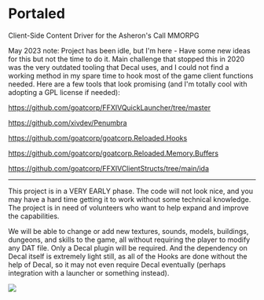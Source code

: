 # Portaled
Client-Side Content Driver for the Asheron's Call MMORPG

May 2023 note: Project has been idle, but I'm here - Have some new ideas for this but not the time to do it. Main challenge that stopped this in 2020 was the very outdated tooling that Decal uses, and I could not find a working method in my spare time to hook most of the game client functions needed. Here are a few tools that look promising (and I'm totally cool with adopting a GPL license if needed): 

https://github.com/goatcorp/FFXIVQuickLauncher/tree/master

https://github.com/xivdev/Penumbra

https://github.com/goatcorp/goatcorp.Reloaded.Hooks

https://github.com/goatcorp/goatcorp.Reloaded.Memory.Buffers

https://github.com/goatcorp/FFXIVClientStructs/tree/main/ida



----
This project is in a VERY EARLY phase. The code will not look nice, and you may have a hard time getting it to work without some technical knowledge. The project is in need of volunteers who want to help expand and improve the capabilities.

We will be able to change or add new textures, sounds, models, buildings, dungeons, and skills to the game, all without requiring the player to modify any DAT file. Only a Decal plugin will be required. And the dependency on Decal itself is extremely light still, as all of the Hooks are done without the help of Decal, so it may not even require Decal eventually (perhaps integration with a launcher or something instead). 


![](https://i.imgur.com/hpj4cBE.png)
